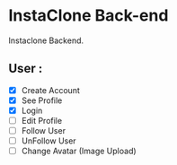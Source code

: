 # InstaClone Back-end

Instaclone Backend.

## User : 
 - [x] Create Account
 - [x] See Profile
 - [x] Login
 - [ ] Edit Profile
 - [ ] Follow User
 - [ ] UnFollow User
 - [ ] Change Avatar (Image Upload)
